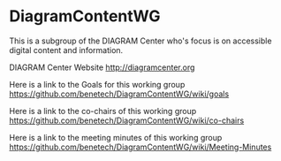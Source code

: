 # DiagramContentWG
This is a subgroup of the DIAGRAM Center who's focus is on accessible digital content and information.

DIAGRAM Center Website http://diagramcenter.org

Here is a link to the Goals for this working group
https://github.com/benetech/DiagramContentWG/wiki/goals

Here is a link to the co-chairs of this working group
https://github.com/benetech/DiagramContentWG/wiki/co-chairs

Here is a link to the meeting minutes of this working group
https://github.com/benetech/DiagramContentWG/wiki/Meeting-Minutes
